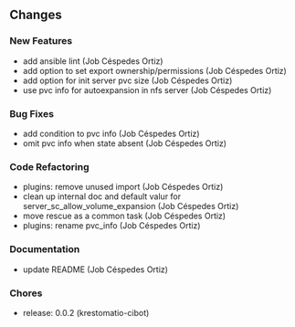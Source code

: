 ## Changes

### New Features

* add ansible lint (Job Céspedes Ortiz)
* add option to set export ownership/permissions (Job Céspedes Ortiz)
* add option for init server pvc size (Job Céspedes Ortiz)
* use pvc info for autoexpansion in nfs server (Job Céspedes Ortiz)

### Bug Fixes

* add condition to pvc info (Job Céspedes Ortiz)
* omit pvc info when state absent (Job Céspedes Ortiz)

### Code Refactoring

* plugins: remove unused import (Job Céspedes Ortiz)
* clean up internal doc and default valur for server_sc_allow_volume_expansion (Job Céspedes Ortiz)
* move rescue as a common task (Job Céspedes Ortiz)
* plugins: rename pvc_info (Job Céspedes Ortiz)

### Documentation

* update README (Job Céspedes Ortiz)

### Chores

* release: 0.0.2 (krestomatio-cibot)

